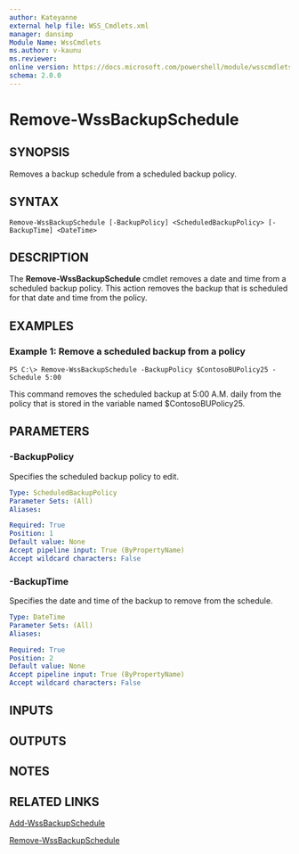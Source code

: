 ```yaml
---
author: Kateyanne
external help file: WSS_Cmdlets.xml
manager: dansimp
Module Name: WssCmdlets
ms.author: v-kaunu
ms.reviewer: 
online version: https://docs.microsoft.com/powershell/module/wsscmdlets/remove-wssbackupschedule?view=windowsserver2012-ps&wt.mc_id=ps-gethelp
schema: 2.0.0
---
```


# Remove-WssBackupSchedule

## SYNOPSIS
Removes a backup schedule from a scheduled backup policy.

## SYNTAX

```
Remove-WssBackupSchedule [-BackupPolicy] <ScheduledBackupPolicy> [-BackupTime] <DateTime>
```

## DESCRIPTION
The **Remove-WssBackupSchedule** cmdlet removes a date and time from a scheduled backup policy.
This action removes the backup that is scheduled for that date and time from the policy.

## EXAMPLES

### Example 1: Remove a scheduled backup from a policy
```
PS C:\> Remove-WssBackupSchedule -BackupPolicy $ContosoBUPolicy25 -Schedule 5:00
```

This command removes the scheduled backup at 5:00 A.M.
daily from the policy that is stored in the variable named $ContosoBUPolicy25.

## PARAMETERS

### -BackupPolicy
Specifies the scheduled backup policy to edit.

```yaml
Type: ScheduledBackupPolicy
Parameter Sets: (All)
Aliases: 

Required: True
Position: 1
Default value: None
Accept pipeline input: True (ByPropertyName)
Accept wildcard characters: False
```

### -BackupTime
Specifies the date and time of the backup to remove from the schedule.

```yaml
Type: DateTime
Parameter Sets: (All)
Aliases: 

Required: True
Position: 2
Default value: None
Accept pipeline input: True (ByPropertyName)
Accept wildcard characters: False
```

## INPUTS

## OUTPUTS

## NOTES

## RELATED LINKS

[Add-WssBackupSchedule](./Add-WssBackupSchedule.md)

[Remove-WssBackupSchedule](./Remove-WssBackupSchedule.md)

